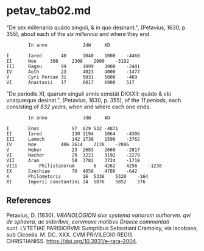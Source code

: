 # petav_tab02.md
"De sex millenariis quádo singuli, & in quo desinant.", (Petavius, 1630, p. 355), about each of the *six millennia* and where they end.
~~~					
		In anno				JdW		AD

I		Iared		40		1040	1000	-4460
II		Noe		308		2308	2000	-3192
III		Ragau		99		3099	3000	-2401
IV		Aoth		23		4023	4000	-1477
V		Cyri Persae	31		5031	5000	-469
VI		Anastasii	17		6017	6000	517
~~~

"De periodis XI, quarum singuli annis constát DXXXII: quádo & vbi vnaquæque desinat.", (Petavius, 1630, p. 355), of the *11 periods*, each consisting of *832 years*, when and where each one ends.	
~~~				
		In anno				JdW		AD

I		Enos			97	629	532	-4871
II		Iared			130	1194	1064	-4306
III		Lamech			142	1738	1596	-3762
IV		Noe			486	2614	2128	-2886
V		Heber			23	2683	2660	-2817
VI		Nachor			29	3221	3192	-2279
VII		Aram			58	3782	3724	-1718
VIII		Philistaeorum		6	4262	4256	-1238
IX		Ezechiae		70	4858	4788	-642
X		Philometoris		16	5336	5320	-164
XI		Imperii constantini	24	5876	5852	376
~~~
## References

Petavius, D. (1630). *VRANOLOGION sive systema variorvm authorvm. qvi de sphaera, ac sideribvs, eorvmove motibvs Graece commentati sunt*. LVTETIAE PARISIORVM: Sumptibus Sebastiani Cramoisy, via Iacobaea, sub Ciconiis. M. DC. XXX. CVM PRIVILEGIO REGIS CHRISTIANISS. https://doi.org/10.3931/e-rara-2004.


